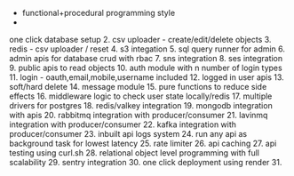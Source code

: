 - functional+procedural programming style
- 

one click database setup
2. csv uploader - create/edit/delete objects
3. redis -  csv uploader / reset
4. s3 integation
5. sql query runner for admin
6. admin apis for database crud with rbac
7. sns integration
8. ses integration
9. public apis to read objects
10. auth module with n number of login types
11. login - oauth,email,mobile,username included
12. logged in user apis
13. soft/hard delete
14. message module
15. pure functions to reduce side effects
16. middleware logic to check user state locally/redis
17. multiple drivers for postgres
18. redis/valkey integration
19. mongodb integration with apis
20. rabbitmq integration with producer/consumer
21. lavinmq integration with producer/consumer
22. kafka integration with producer/consumer
23. inbuilt api logs system
24. run any api as background task for lowest latency
25. rate limiter
26. api caching
27. api testing using curl.sh
28. relational object level programming with full scalability
29. sentry integration
30. one click deployment using render
31. 

 
